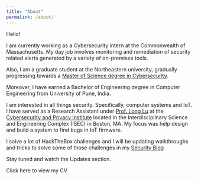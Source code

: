 ```yaml
---
title: "About"
permalink: /about/
---
```

Hello!

I am currently working as a Cybersecurity intern at the Commonwealth of Massachusetts. My day job involves monitoring and remediation of security related alerts generated by a variety of on-premises tools.

Also, I am a graduate student at the Northeastern university, gradually progressing towards a [Master of Science degree in Cybersecurity](https://www.khoury.northeastern.edu/program/cybersecurity-ms/).

Moreover, I have earned a Bachelor of Engineering degree in Computer Engineering from University of Pune, India.

I am interested in all things security. Specifically, computer systems and IoT. I have served as a Research Assistant under [Prof. Long Lu](https://www.longlu.org/) at the [Cybersecurity and Privacy Institute](https://cyber.khoury.northeastern.edu/) located in the Interdisciplinary Science and Engineering Complex (ISEC) in Boston, MA. My focus was help design and build a system to find bugs in IoT firmware.

I solve a lot of HackTheBox challenges and I will be updating walkthroughs and tricks to solve some of those challenges in my [Security Blog]()

Stay tuned and watch the Updates section.

Click here to view my CV
